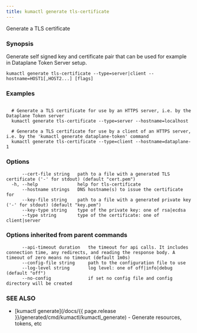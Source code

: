 ```yaml
---
title: kumactl generate tls-certificate
---
```


Generate a TLS certificate

### Synopsis

Generate self signed key and certificate pair that can be used for example in Dataplane Token Server setup.

```
kumactl generate tls-certificate --type=server|client --hostname=HOST1[,HOST2...] [flags]
```

### Examples

```

  # Generate a TLS certificate for use by an HTTPS server, i.e. by the Dataplane Token server
  kumactl generate tls-certificate --type=server --hostname=localhost

  # Generate a TLS certificate for use by a client of an HTTPS server, i.e. by the 'kumactl generate dataplane-token' command
  kumactl generate tls-certificate --type=client --hostname=dataplane-1
```

### Options

```
      --cert-file string   path to a file with a generated TLS certificate ('-' for stdout) (default "cert.pem")
  -h, --help               help for tls-certificate
      --hostname strings   DNS hostname(s) to issue the certificate for
      --key-file string    path to a file with a generated private key ('-' for stdout) (default "key.pem")
      --key-type string    type of the private key: one of rsa|ecdsa
      --type string        type of the certificate: one of client|server
```

### Options inherited from parent commands

```
      --api-timeout duration   the timeout for api calls. It includes connection time, any redirects, and reading the response body. A timeout of zero means no timeout (default 1m0s)
      --config-file string     path to the configuration file to use
      --log-level string       log level: one of off|info|debug (default "off")
      --no-config              if set no config file and config directory will be created
```

### SEE ALSO

* [kumactl generate](/docs/{{ page.release }}/generated/cmd/kumactl/kumactl_generate)	 - Generate resources, tokens, etc

